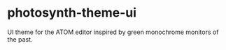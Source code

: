 # photosynth-theme-ui

UI theme for the ATOM editor inspired by green monochrome monitors of the past.

